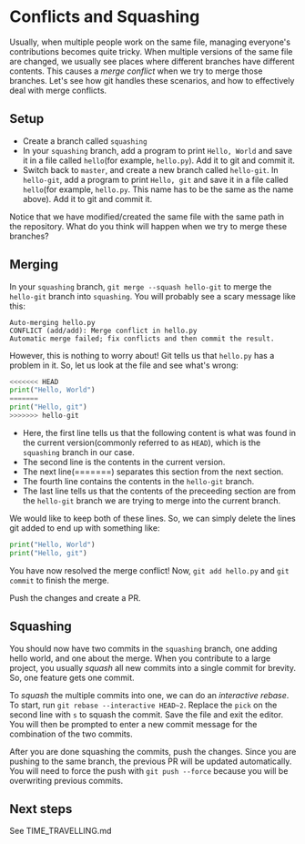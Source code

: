 # Conflicts and Squashing

Usually, when multiple people work on the same file, managing everyone's contributions becomes quite tricky. When multiple versions of the same file are changed, we usually see places where different branches have different contents. This causes a *merge conflict* when we try to merge those branches. Let's see how git handles these scenarios, and how to effectively deal with merge conflicts. 

## Setup

- Create a branch called `squashing`
- In your `squashing` branch, add a program to print `Hello, World` and save it in a file called `hello`(for example, `hello.py`). Add it to git and commit it.
- Switch back to `master`, and create a new branch called `hello-git`. In `hello-git`, add a program to print `Hello, git` and save it in a file called `hello`(for example, `hello.py`. This name has to be the same as the name above). Add it to git and commit it.

Notice that we have modified/created the same file with the same path in the repository. What do you think will happen when we try to merge these branches?

## Merging

In your `squashing` branch, `git merge --squash hello-git` to merge the `hello-git` branch into `squashing`.  You will probably see a scary message like this:

```
Auto-merging hello.py
CONFLICT (add/add): Merge conflict in hello.py
Automatic merge failed; fix conflicts and then commit the result.
```

However, this is nothing to worry about! Git tells us that `hello.py` has a problem in it. So, let us look at the file and see what's wrong:

```python
<<<<<<< HEAD
print("Hello, World")
=======
print("Hello, git")
>>>>>>> hello-git
```

- Here, the first line tells us that the following content is what was found in the current version(commonly referred to as `HEAD`), which is the `squashing` branch in our case.
- The second line is the contents in the current version.
- The next line(=======) separates this section from the next section.
- The fourth line contains the contents in the `hello-git` branch.
- The last line tells us that the contents of the preceeding section are from the `hello-git` branch we are trying to merge into the current branch.

We would like to keep both of these lines. So, we can simply delete the lines git added to end up with something like:

```python
print("Hello, World")
print("Hello, git")
```

You have now resolved the merge conflict! Now, `git add hello.py` and `git commit` to finish the merge.

Push the changes and create a PR.

## Squashing

You should now have two commits in the `squashing` branch, one adding hello world, and one about the merge. When you contribute to a large project, you usually *squash* all new commits into a single commit for brevity. So, one feature gets one commit.

To *squash* the multiple commits into one, we can do an *interactive rebase*. To start, run `git rebase --interactive HEAD~2`. Replace the `pick` on the second line with `s` to squash the commit. Save the file and exit the editor. You will then be prompted to enter a new commit message for the combination of the two commits.

After you are done squashing the commits, push the changes. Since you are pushing to the same branch, the previous PR will be updated automatically. You will need to force the push with `git push --force` because you will be overwriting previous commits.

## Next steps

See TIME_TRAVELLING.md
